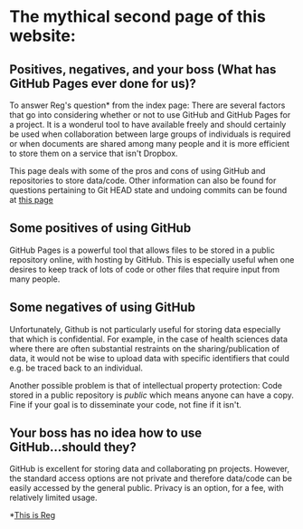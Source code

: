 # The mythical second page of this website:
## Positives, negatives, and your boss (What has GitHub Pages ever done for us)?

To answer Reg's question* from the index page: There are several factors that go into considering whether or not to use GitHub and GitHub Pages for a project. It is a wonderul tool to have available freely and should certainly be used when collaboration between large groups of individuals is required or when documents are shared among many people and it is more efficient to store them on a service that isn't Dropbox.

This page deals with some of the pros and cons of using GitHub and repositories to store data/code. Other information can also be found for questions pertaining to Git HEAD state and undoing commits can be found at [this page](/Page3.md)

## Some positives of using GitHub
GitHub Pages is a powerful tool that allows files to be stored in a public repository online, with hosting by GitHub. This is especially useful when one desires to keep track of lots of code or other files that require input from many people.

## Some negatives of using GitHub
Unfortunately, Github is not particularly useful for storing data especially that which is confidential. For example, in the case of health sciences data where there are often substantial restraints on the sharing/publication of data, it would not be wise to upload data with specific identifiers that could e.g. be traced back to an individual. 

Another possible problem is that of intellectual property protection: Code stored in a public repository is _public_ which means anyone can have a copy. Fine if your goal is to disseminate your code, not fine if it isn't.

## Your boss has no idea how to use GitHub...should they?
GitHub is excellent for storing data and collaborating pn projects. However, the standard access options are not private and therefore data/code can be easily accessed by the general public. Privacy is an option, for a fee, with relatively limited usage. 

*[This is Reg](https://www.google.ca/search?q=reg+life+of+brian&client=firefox-b-ab&dcr=0&source=lnms&tbm=isch&sa=X&ved=0ahUKEwjMg_2jnJLZAhUr6YMKHRElD4kQ_AUICigB&biw=1408&bih=671)
